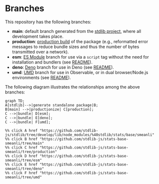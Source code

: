<!--

@license Apache-2.0

Copyright (c) 2022 The Stdlib Authors.

Licensed under the Apache License, Version 2.0 (the "License");
you may not use this file except in compliance with the License.
You may obtain a copy of the License at

    http://www.apache.org/licenses/LICENSE-2.0

Unless required by applicable law or agreed to in writing, software
distributed under the License is distributed on an "AS IS" BASIS,
WITHOUT WARRANTIES OR CONDITIONS OF ANY KIND, either express or implied.
See the License for the specific language governing permissions and
limitations under the License.

-->

# Branches

This repository has the following branches:

-   **main**: default branch generated from the [stdlib project][stdlib-url], where all development takes place.
-   **production**: [production build][production-url] of the package (e.g., reformatted error messages to reduce bundle sizes and thus the number of bytes transmitted over a network).
-   **esm**: [ES Module][esm-url] branch for use via a `script` tag without the need for installation and bundlers (see [README][esm-readme]).
-   **deno**: [Deno][deno-url] branch for use in Deno (see [README][deno-readme]).
-   **umd**: [UMD][umd-url] branch for use in Observable, or in dual browser/Node.js environments (see [README][umd-readme]).

The following diagram illustrates the relationships among the above branches:

```mermaid
graph TD;
A[stdlib]-->|generate standalone package|B;
B[main] -->|productionize| C[production];
C -->|bundle| D[esm];
C -->|bundle| E[deno];
C -->|bundle| F[umd];

%% click A href "https://github.com/stdlib-js/stdlib/tree/develop/lib/node_modules/%40stdlib/stats/base/smeanli"
%% click B href "https://github.com/stdlib-js/stats-base-smeanli/tree/main"
%% click C href "https://github.com/stdlib-js/stats-base-smeanli/tree/production"
%% click D href "https://github.com/stdlib-js/stats-base-smeanli/tree/esm"
%% click E href "https://github.com/stdlib-js/stats-base-smeanli/tree/deno"
%% click F href "https://github.com/stdlib-js/stats-base-smeanli/tree/umd"
```

[stdlib-url]: https://github.com/stdlib-js/stdlib/tree/develop/lib/node_modules/%40stdlib/stats/base/smeanli
[production-url]: https://github.com/stdlib-js/stats-base-smeanli/tree/production
[deno-url]: https://github.com/stdlib-js/stats-base-smeanli/tree/deno
[deno-readme]: https://github.com/stdlib-js/stats-base-smeanli/blob/deno/README.md
[umd-url]: https://github.com/stdlib-js/stats-base-smeanli/tree/umd
[umd-readme]: https://github.com/stdlib-js/stats-base-smeanli/blob/umd/README.md
[esm-url]: https://github.com/stdlib-js/stats-base-smeanli/tree/esm
[esm-readme]: https://github.com/stdlib-js/stats-base-smeanli/blob/esm/README.md